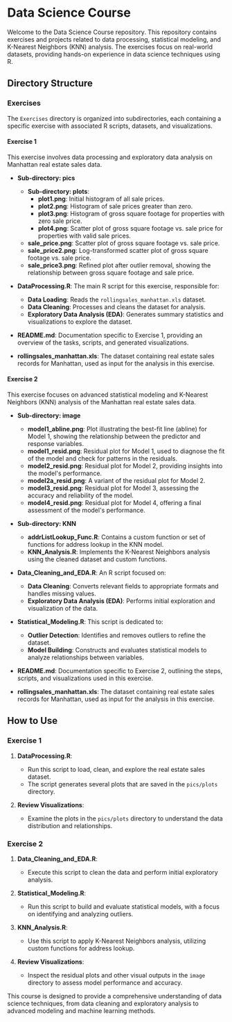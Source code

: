 # Data Science Course

Welcome to the Data Science Course repository. This repository contains exercises and projects related to data processing, statistical modeling, and K-Nearest Neighbors (KNN) analysis. The exercises focus on real-world datasets, providing hands-on experience in data science techniques using R.

## Directory Structure

### Exercises

The `Exercises` directory is organized into subdirectories, each containing a specific exercise with associated R scripts, datasets, and visualizations.

#### Exercise 1

This exercise involves data processing and exploratory data analysis on Manhattan real estate sales data.

- **Sub-directory: pics**
  - **Sub-directory: plots**:
    - **plot1.png**: Initial histogram of all sale prices.
    - **plot2.png**: Histogram of sale prices greater than zero.
    - **plot3.png**: Histogram of gross square footage for properties with zero sale price.
    - **plot4.png**: Scatter plot of gross square footage vs. sale price for properties with valid sale prices.
  - **sale_price.png**: Scatter plot of gross square footage vs. sale price.
  - **sale_price2.png**: Log-transformed scatter plot of gross square footage vs. sale price.
  - **sale_price3.png**: Refined plot after outlier removal, showing the relationship between gross square footage and sale price.

- **DataProcessing.R**: The main R script for this exercise, responsible for:
  - **Data Loading**: Reads the `rollingsales_manhattan.xls` dataset.
  - **Data Cleaning**: Processes and cleans the dataset for analysis.
  - **Exploratory Data Analysis (EDA)**: Generates summary statistics and visualizations to explore the dataset.

- **README.md**: Documentation specific to Exercise 1, providing an overview of the tasks, scripts, and generated visualizations.

- **rollingsales_manhattan.xls**: The dataset containing real estate sales records for Manhattan, used as input for the analysis in this exercise.

#### Exercise 2

This exercise focuses on advanced statistical modeling and K-Nearest Neighbors (KNN) analysis of the Manhattan real estate sales data.

- **Sub-directory: image**
  - **model1_abline.png**: Plot illustrating the best-fit line (abline) for Model 1, showing the relationship between the predictor and response variables.
  - **model1_resid.png**: Residual plot for Model 1, used to diagnose the fit of the model and check for patterns in the residuals.
  - **model2_resid.png**: Residual plot for Model 2, providing insights into the model's performance.
  - **model2a_resid.png**: A variant of the residual plot for Model 2.
  - **model3_resid.png**: Residual plot for Model 3, assessing the accuracy and reliability of the model.
  - **model4_resid.png**: Residual plot for Model 4, offering a final assessment of the model's performance.

- **Sub-directory: KNN**
  - **addrListLookup_Func.R**: Contains a custom function or set of functions for address lookup in the KNN model.
  - **KNN_Analysis.R**: Implements the K-Nearest Neighbors analysis using the cleaned dataset and custom functions.

- **Data_Cleaning_and_EDA.R**: An R script focused on:
  - **Data Cleaning**: Converts relevant fields to appropriate formats and handles missing values.
  - **Exploratory Data Analysis (EDA)**: Performs initial exploration and visualization of the data.

- **Statistical_Modeling.R**: This script is dedicated to:
  - **Outlier Detection**: Identifies and removes outliers to refine the dataset.
  - **Model Building**: Constructs and evaluates statistical models to analyze relationships between variables.

- **README.md**: Documentation specific to Exercise 2, outlining the steps, scripts, and visualizations used in this exercise.

- **rollingsales_manhattan.xls**: The dataset containing real estate sales records for Manhattan, used as input for the analysis in this exercise.

## How to Use

### Exercise 1

1. **DataProcessing.R**:
   - Run this script to load, clean, and explore the real estate sales dataset.
   - The script generates several plots that are saved in the `pics/plots` directory.

2. **Review Visualizations**:
   - Examine the plots in the `pics/plots` directory to understand the data distribution and relationships.

### Exercise 2

1. **Data_Cleaning_and_EDA.R**:
   - Execute this script to clean the data and perform initial exploratory analysis.

2. **Statistical_Modeling.R**:
   - Run this script to build and evaluate statistical models, with a focus on identifying and analyzing outliers.

3. **KNN_Analysis.R**:
   - Use this script to apply K-Nearest Neighbors analysis, utilizing custom functions for address lookup.

4. **Review Visualizations**:
   - Inspect the residual plots and other visual outputs in the `image` directory to assess model performance and accuracy.

This course is designed to provide a comprehensive understanding of data science techniques, from data cleaning and exploratory analysis to advanced modeling and machine learning methods.
